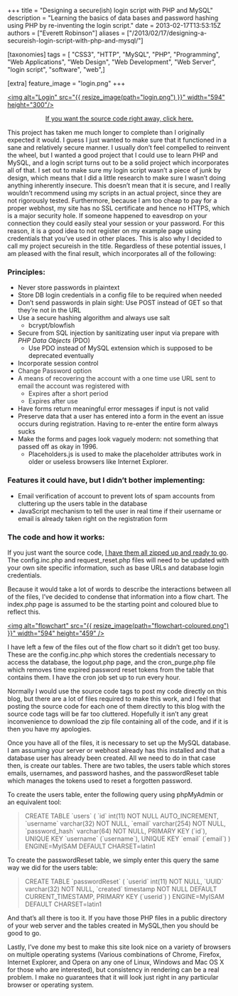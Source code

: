 +++
title = "Designing a secure(ish) login script with PHP and MySQL"
description = "Learning the basics of data bases and password hashing using PHP by re-inventing the login script."
date = 2013-02-17T13:53:15Z
authors = ["Everett Robinson"]
aliases = ["/2013/02/17/designing-a-secureish-login-script-with-php-and-mysql/"]

[taxonomies]
tags = [ "CSS3", "HTTP", "MySQL", "PHP", "Programming", "Web Applications", "Web Design", "Web Development", "Web Server", "login script", "software", "web",]

[extra]
feature_image = "login.png"
+++

[<img alt="Login" src="{{ resize_image(path="login.png") }}"  width="594" height="300"/>](login.png)

<p style="text-align:center;">
  <a href="/phplogin/phpLogin.zip">If you want the source code right away, click here.</a>
</p>

This project has taken me much longer to complete than I originally expected it would. I guess I just wanted to make sure that it functioned in a sane and relatively secure manner. I usually don&#8217;t feel compelled to reinvent the wheel, but I wanted a good project that I could use to learn PHP and MySQL, and a login script turns out to be a solid project which incorporates all of that. I set out to make sure my login script wasn&#8217;t a piece of junk by design, which means that I did a little research to make sure I wasn&#8217;t doing anything inherently insecure. This doesn&#8217;t mean that it is secure, and I really wouldn&#8217;t recommend using my scripts in an actual project, since they are not rigorously tested. Furthermore, because I am too cheap to pay for a proper webhost, my site has no SSL certificate and hence no HTTPS, which is a major security hole. If someone happened to eavesdrop on your connection they could easily steal your session or your password. For this reason, it is a good idea to not register on my example page using credentials that you&#8217;ve used in other places. This is also why I decided to call my project secureish in the title. Regardless of these potential issues, I am pleased with the final result, which incorporates all of the following:

### Principles:

  * <span style="line-height:13px;">Never store passwords in plaintext</span>
  * Store DB login credentials in a config file to be required when needed
  * Don&#8217;t send passwords in plain sight: Use POST instead of GET so that they&#8217;re not in the URL
  * Use a secure hashing algorithm and always use salt
      * bcrypt/blowfish
  * Secure from SQL injection by sanitizating user input via prepare with _PHP Data Objects_ (PDO)
      * Use PDO instead of MySQL extension which is supposed to be deprecated eventually
  * Incorporate session control
  * <span style="color:#333333;">Change Password option</span>
  * <span style="color:#333333;">A means of recovering the account with a one time use URL sent to email the account was registered with</span>
      * <span style="color:#333333;">Expires after a short period</span>
      * <span style="color:#333333;">Expires after use</span>
  * Have forms return meaningful error messages if input is not valid
  * Preserve data that a user has entered into a form in the event an issue occurs during registration. Having to re-enter the entire form always sucks
  * Make the forms and pages look vaguely modern: not something that passed off as okay in 1996.
      * Placeholders.js is used to make the placeholder attributes work in older or useless browsers like Internet Explorer.

### Features it could have, but I didn&#8217;t bother implementing:

  * <span style="line-height:13px;">Email verification of account to prevent lots of spam accounts from cluttering up the users table in the database</span>
  * JavaScript mechanism to tell the user in real time if their username or email is already taken right on the registration form

### The code and how it works:

If you just want the source code, [I have them all zipped up and ready to go](/phplogin/phpLogin.zip). The config.inc.php and request_reset.php files will need to be updated with your own site specific information, such as base URLs and database login credentials.

Because it would take a lot of words to describe the interactions between all of the files, I&#8217;ve decided to condense that information into a flow chart. The index.php page is assumed to be the starting point and coloured blue to reflect this.

[<img alt="flowchart" src="{{ resize_image(path="flowchart-coloured.png") }}"  width="594" height="459" />](flowchart-coloured.png)

I have left a few of the files out of the flow chart so it didn&#8217;t get too busy. These are the config.inc.php which stores the credentials necessary to access the database, the logout.php page, and the cron_purge.php file which removes time expired password reset tokens from the table that contains them. I have the cron job set up to run every hour.

Normally I would use the source code tags to post my code directly on this blog, but there are a lot of files required to make this work, and I feel that posting the source code for each one of them directly to this blog with the source code tags will be far too cluttered. Hopefully it isn&#8217;t any great inconvenience to download the zip file containing all of the code, and if it is then you have my apologies.

Once you have all of the files, it is necessary to set up the MySQL database. I am assuming your server or webhost already has this installed and that a database user has already been created. All we need to do in that case then, is create our tables. There are two tables, the users table which stores emails, usernames, and password hashes, and the passwordReset table which manages the tokens used to reset a forgotten password.

To create the users table, enter the following query using phpMyAdmin or an equivalent tool:

> CREATE TABLE \`users\` (
> \`id\` int(11) NOT NULL AUTO_INCREMENT,
> \`username\` varchar(32) NOT NULL,
> \`email\` varchar(254) NOT NULL,
> \`password_hash\` varchar(64) NOT NULL,
> PRIMARY KEY (\`id\`),
> UNIQUE KEY \`username\` (\`username\`),
> UNIQUE KEY \`email\` (\`email\`)
> ) ENGINE=MyISAM DEFAULT CHARSET=latin1

To create the passwordReset table, we simply enter this query the same way we did for the users table:

> CREATE TABLE \`passwordReset\` (
> \`userid\` int(11) NOT NULL,
> \`UUID\` varchar(32) NOT NULL,
> \`created\` timestamp NOT NULL DEFAULT CURRENT_TIMESTAMP,
> PRIMARY KEY (\`userid\`)
> ) ENGINE=MyISAM DEFAULT CHARSET=latin1

And that&#8217;s all there is too it. If you have those PHP files in a public directory of your web server and the tables created in MySQL,then you should be good to go.

Lastly, I&#8217;ve done my best to make this site look nice on a variety of browsers on multiple operating systems (Various combinations of Chrome, Firefox, Internet Explorer, and Opera on any one of Linux, Windows and Mac OS X for those who are interested), but consistency in rendering can be a real problem. I make no guarantees that it will look just right in any particular browser or operating system.
